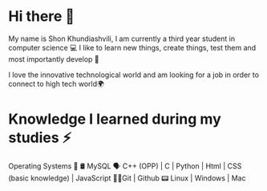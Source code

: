 # Hi there 👋
My name is Shon Khundiashvili, I am currently a third year student in computer science 💻
I like to learn new things, create things, test them and most importantly develop 🔨

I love the innovative technological world and am looking for a job in order to connect to high tech world🌍

# Knowledge I learned during my studies ⚡
Operating Systems 📰
🛢️ MySQL
🗣 C++ (OPP) | C | Python | Html | CSS (basic knowledge) | JavaScript
🐱‍👤Git | Github
📟 Linux | Windows | Mac
